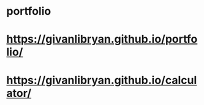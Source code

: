 # portfolio

# https://givanlibryan.github.io/portfolio/
# https://givanlibryan.github.io/calculator/
